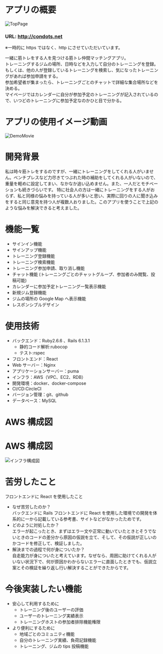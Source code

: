 # アプリの概要

![TopPage](https://user-images.githubusercontent.com/53566393/116806111-d8116f80-ab65-11eb-9f76-f8fce5b81c8e.png)

### URL: http://condots.net

※一時的に https ではなく、http にさせていただいています。

一緒に筋トレをする人を見つける筋トレ仲間マッチングアプリ。  
トレーニングするジムの場所、日時などを入力して自分のトレーニングを登録。  
もしくは、他の人が登録しているトレーニングを検索し、気になったトレーニングがあれば参加申請をする。  
参加希望者が集まったら、トレーニングごとのチャットで詳細な集合場所などを決める。  
マイページではカレンダーに自分が参加予定のトレーニングが記入されているので、いつどのトレーニングに参加予定なのかひと目で分かる。

# アプリの使用イメージ動画

![DemoMovie](https://user-images.githubusercontent.com/53566393/116832004-c8d60480-abed-11eb-8b3b-207f3606f6b3.gif)

# 開発背景

私は時々筋トレをするのですが、一緒にトレーニングをしてくれる人がいません。ベンチプレスなど力尽きてつぶれた時の補助をしてくれる人がいないので、重量を軽めに設定してまい、なかなか追い込めません。また、一人だとモチベーションも続きづらいです。
特に社会人の方は一緒にトレーニングをする人がおらず、私と同様の悩みを持っている人が多いと思い、実際に回りの人に聞き込みをすると同じ意見を持つ人が複数人おりました。このアプリを使うことで上記のような悩みを解決できると考えました。

# 機能一覧

- サインイン機能
- サインアップ機能
- トレーニング登録機能
- トレーニング検索機能
- トレーニング参加申請、取り消し機能
- チャット機能 (トレーニングごとのチャットグループ、参加者のみ閲覧、投稿可能)
- カレンダーに参加予定トレーニング一覧表示機能
- 新規ジム登録機能
- ジムの場所の Google Map へ表示機能
- レスポンシブルデザイン

# 使用技術

- バックエンド：Ruby2.6.6 、Rails 6.1.3.1
  - 静的コード解析:rubocop
  - テスト:rspec
- フロントエンド：React
- Web サーバー：Nginx
- アプリケーションサーバー：puma
- インフラ：AWS（VPC、EC2、RDB）
- 開発環境：docker、docker-compose
- CI/CD:CircleCI
- バージョン管理：git、github
- データベース：MySQL

# AWS 構成図

# AWS 構成図

![インフラ構成図](https://user-images.githubusercontent.com/53566393/116949974-a6f88280-acbe-11eb-96c7-31c3ee7643f9.png)

# 苦労したこと

フロントエンドに React を使用したこと

- なぜ苦労したのか？  
  バックエンドに Rails フロントエンドに React を使用した環境での開発を体系的に一から記載している参考書、サイトなどがなかったためです。
- どのように対処したか？  
  エラーが起こったとき、まずはエラー文や正常に動いていたときとそうでないときのコードの差分から原因の仮説を立て、そして、その仮説が正しいのかコードを修正して、検証しました。
- 解決までの過程で何が身についたか？  
  自走能力が身についたと考えています。なぜなら、周囲に助けてくれる人がいない状況下で、何が原因かわからないエラーに直面したときでも、仮説立案とその検証を繰り返し行い解決することができたからです。

# 今後実装したい機能

- 安心して利用するために
  - トレーニング後のユーザーの評価
  - ユーザーのトレーニング実績表示
  - トレーニングホストの参加者排除機能権限
- より便利にするために
  - 地域ごとのコミュニティ機能
  - 自分のトレーニング実績、負荷記録機能
  - トレーニング、ジムの tips 投稿機能
